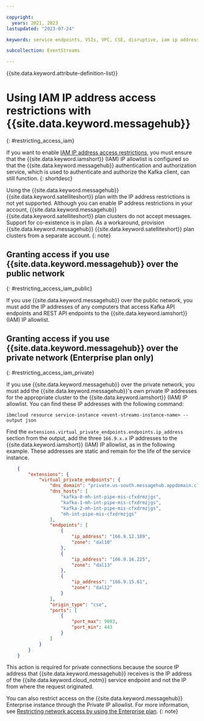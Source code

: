 ```yaml
---

copyright:
  years: 2021, 2023
lastupdated: "2023-07-24"

keywords: service endpoints, VSIs, VPC, CSE, disruptive, iam ip address, granting access, kafka client

subcollection: EventStreams

---
```


{{site.data.keyword.attribute-definition-list}}

# Using IAM IP address access restrictions with {{site.data.keyword.messagehub}}
{: #restricting_access_iam}

If you want to enable [IAM IP address access restrictions](/docs/account?topic=account-ips), you must ensure that the {{site.data.keyword.iamshort}} (IAM) IP allowlist is configured so that the {{site.data.keyword.messagehub}} authentication and authorization service, which is used to authenticate and authorize the Kafka client, can still function.
{: shortdesc}

Using the {{site.data.keyword.messagehub}} {{site.data.keyword.satelliteshort}} plan with the IP address restrictions is not yet supported. Although you can enable IP address restrictions in your account, {{site.data.keyword.messagehub}} {{site.data.keyword.satelliteshort}} plan clusters do not accept messages. Support for co-existence is in plan. As a workaround, provision {{site.data.keyword.messagehub}} {{site.data.keyword.satelliteshort}} plan clusters from a separate account.
{: note}

## Granting access if you use {{site.data.keyword.messagehub}} over the public network
{: #restricting_access_iam_public}

If you use {{site.data.keyword.messagehub}} over the public network, you must add the IP addresses of any computers that access Kafka API endpoints and REST API endpoints to the {{site.data.keyword.iamshort}} (IAM) IP allowlist.

## Granting access if you use {{site.data.keyword.messagehub}} over the private network (Enterprise plan only)
{: #restricting_access_iam_private}

If you use {{site.data.keyword.messagehub}} over the private network, you must add the {{site.data.keyword.messagehub}}'s own private IP addresses for the appropriate cluster to the {{site.data.keyword.iamshort}} (IAM) IP allowlist. You can find these IP addresses with the following command: 

```text
ibmcloud resource service-instance <event-streams-instance-name> --output json
```

Find the `extensions.virtual_private_endpoints.endpoints.ip_address` section from the output, add the three `166.9.x.x` IP addresses to the {{site.data.keyword.iamshort}} (IAM) IP allowlist, as in the following example. These addresses are static and remain for the life of the service instance.

```json
    {
        "extensions": {
            "virtual_private_endpoints": {
                "dns_domain": "private.us-south.messagehub.appdomain.cloud",
                "dns_hosts": [
                    "kafka-0-mh-int-pipe-mis-cfxdrmzjgs",
                    "kafka-1-mh-int-pipe-mis-cfxdrmzjgs",
                    "kafka-2-mh-int-pipe-mis-cfxdrmzjgs",
                    "mh-int-pipe-mis-cfxdrmzjgs"
                ],
                "endpoints": [
                    {
                        "ip_address": "166.9.12.189",
                        "zone": "dal10"
                    },
                    {
                        "ip_address": "166.9.16.225",
                        "zone": "dal13"
                    },
                    {
                        "ip_address": "166.9.15.61",
                        "zone": "dal12"
                    }
                ],
                "origin_type": "cse",
                "ports": [
                    {
                        "port_max": 9093,
                        "port_min": 443
                    }
                ]
            }
        }
    }
```

This action is required for private connections because the source IP address that {{site.data.keyword.messagehub}} receives is the IP address of the {{site.data.keyword.cloud_notm}} service endpoint and not the IP from where the request originated.

You can also restrict access on the {{site.data.keyword.messagehub}} Enterprise instance through the Private IP allowlist. For more information, see [Restricting network access by using the Enterprise plan](/docs/EventStreams?topic=EventStreams-restrict_access).
{: note}


